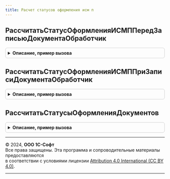 ```yaml
---
title: Расчет статусов оформления исм п
---
```



## РассчитатьСтатусОформленияИСМППередЗаписьюДокументаОбработчик
<details style="margin: 1em 0; padding: 0.5em; border: 1px solid #ccc; border-radius: 6px;">

<summary style="font-weight: bold; cursor: pointer;">Описание, пример вызова</summary>

```bsl

// Обработчик подписки на событие "Перед записью" документов ИС МП, поддерживающих статусы оформления.
//
// Параметры:
//   Источник        - ОпределяемыйТип.ДокументыИСМППоддерживающиеСтатусыОформленияОбъект - записываемый объект
//   Отказ           - Булево - параметр, определяющий будет ли записываться объект
//   РежимЗаписи     - РежимЗаписиДокумента     - не используется
//   РежимПроведения - РежимПроведенияДокумента - не используется
//
Процедура РассчитатьСтатусОформленияИСМППередЗаписьюДокументаОбработчик(Источник, Отказ, РежимЗаписи, РежимПроведения) Экспорт
```

Пример вызова
```bsl
РасчетСтатусовОформленияИСМП.РассчитатьСтатусОформленияИСМППередЗаписьюДокументаОбработчик(Источник, Отказ, РежимЗаписи, РежимПроведения) 
```
</details>

## РассчитатьСтатусОформленияИСМППриЗаписиДокументаОбработчик
<details style="margin: 1em 0; padding: 0.5em; border: 1px solid #ccc; border-radius: 6px;">

<summary style="font-weight: bold; cursor: pointer;">Описание, пример вызова</summary>

```bsl

// Обработчик подписки на событие "При записи" документов ИСМП, поддерживающих статусы оформления, и их документов-оснований.
//
// Параметры:
//   Источник - ОпределяемыйТип.ОснованиеСтатусыОформленияДокументовИСМПОбъект - записываемый объект.
//   Отказ    - Булево - параметр, определяющий будет ли записываться объект.
//
Процедура РассчитатьСтатусОформленияИСМППриЗаписиДокументаОбработчик(Источник, Отказ) Экспорт
```

Пример вызова
```bsl
РасчетСтатусовОформленияИСМП.РассчитатьСтатусОформленияИСМППриЗаписиДокументаОбработчик(Источник, Отказ) 
```
</details>

## РассчитатьСтатусыОформленияДокументов
<details style="margin: 1em 0; padding: 0.5em; border: 1px solid #ccc; border-radius: 6px;">

<summary style="font-weight: bold; cursor: pointer;">Описание, пример вызова</summary>

```bsl

// Рассчитывает статусы оформления документов и записывает их в регистр сведений СтатусыОформленияДокументовИСМП.
//   ВАЖНО: все элементы массива Источники должны иметь одинаковый тип.
//
// Параметры:
//   Источники - Массив из ОпределяемыйТип.ДокументыИСМППоддерживающиеСтатусыОформления,
//                         ОпределяемыйТип.ОснованиеСтатусыОформленияДокументовИСМП - источники события.
//
Процедура РассчитатьСтатусыОформленияДокументов(Источники) Экспорт
```

Пример вызова
```bsl
РасчетСтатусовОформленияИСМП.РассчитатьСтатусыОформленияДокументов(Источники) 
```
</details>

---

© 2024, **ООО 1С-Софт**  
Все права защищены. Эта программа и сопроводительные материалы предоставляются  
в соответствии с условиями лицензии [Attribution 4.0 International (CC BY 4.0)](https://creativecommons.org/licenses/by/4.0/legalcode).

---

